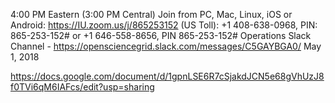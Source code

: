 4:00 PM Eastern (3:00 PM Central)
Join from PC, Mac, Linux, iOS or Android: https://IU.zoom.us/j/865253152 
(US Toll): +1 408-638-0968, PIN: 865-253-152# or +1 646-558-8656, PIN 865-253-152#
Operations Slack Channel - https://opensciencegrid.slack.com/messages/C5GAYBGA0/ 
May 1, 2018

https://docs.google.com/document/d/1gpnLSE6R7cSjakdJCN5e68gVhUzJ8f0TVi6qM6IAFcs/edit?usp=sharing




